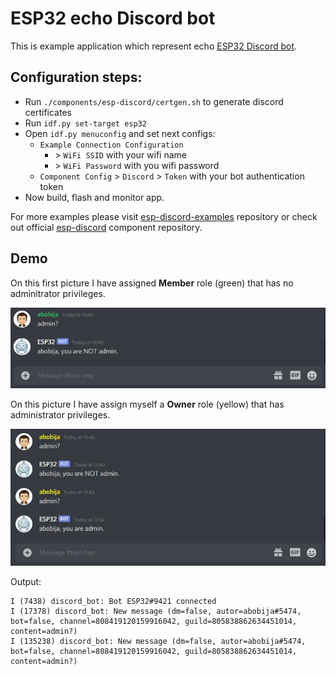 # ESP32 echo Discord bot

This is example application which represent echo [ESP32 Discord bot](https://github.com/abobija/esp-discord).

## Configuration steps:

- Run `./components/esp-discord/certgen.sh` to generate discord certificates
- Run `idf.py set-target esp32`
- Open `idf.py menuconfig` and set next configs:
  - `Example Connection Configuration`
    - \> `WiFi SSID` with your wifi name
    - \> `WiFi Password` with you wifi password
  - `Component Config` > `Discord` > `Token` with your bot authentication token
- Now build, flash and monitor app.

For more examples please visit [esp-discord-examples](https://github.com/abobija/esp-discord-examples) repository or check out official [esp-discord](https://github.com/abobija/esp-discord) component repository.

## Demo

On this first picture I have assigned **Member** role (green) that has no adminitrator privileges.

![No admin](docs/no-admin.png)

On this picture I have assign myself a **Owner** role (yellow) that has administrator privileges.

![Yes admin](docs/yes-admin.png)

Output:

```
I (7438) discord_bot: Bot ESP32#9421 connected
I (17378) discord_bot: New message (dm=false, autor=abobija#5474, bot=false, channel=808419120159916042, guild=805838862634451014, content=admin?)
I (135238) discord_bot: New message (dm=false, autor=abobija#5474, bot=false, channel=808419120159916042, guild=805838862634451014, content=admin?)
```
